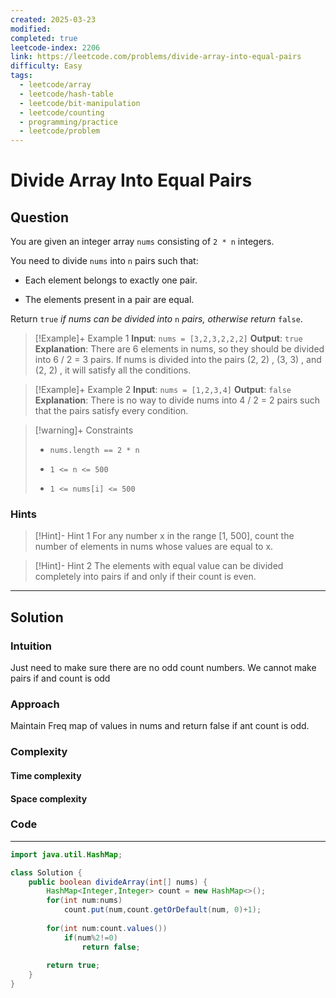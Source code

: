 ```yaml
---
created: 2025-03-23
modified: 
completed: true
leetcode-index: 2206
link: https://leetcode.com/problems/divide-array-into-equal-pairs
difficulty: Easy
tags:
  - leetcode/array
  - leetcode/hash-table
  - leetcode/bit-manipulation
  - leetcode/counting
  - programming/practice
  - leetcode/problem
---
```

# Divide Array Into Equal Pairs

## Question
You are given an integer array `nums` consisting of `2 * n` integers.

You need to divide `nums` into `n` pairs such that:

	
- Each element belongs to exactly one pair.
	
- The elements present in a pair are equal.

Return `true` *if nums can be divided into* `n` *pairs, otherwise return* `false`.

 

>[!Example]+ Example 1
>**Input**: `nums = [3,2,3,2,2,2]`
>**Output**: `true`
>**Explanation**:
>There are 6 elements in nums, so they should be divided into 6 / 2 = 3 pairs. If nums is divided into the pairs (2, 
> 2) , (3, 
> 3) , and (2, 
> 2) , it will satisfy all the conditions. 

>[!Example]+ Example 2
>**Input**: `nums = [1,2,3,4]`
>**Output**: `false`
>**Explanation**:
>There is no way to divide nums into 4 / 2 = 2 pairs such that the pairs satisfy every condition. 

>[!warning]+ Constraints
>- `nums.length == 2 * n`
>
>- `1 <= n <= 500`
>
>- `1 <= nums[i] <= 500`
### Hints
>[!Hint]- Hint 1
>For any number x in the range [1, 500], count the number of elements in nums whose values are equal to x.

>[!Hint]- Hint 2
>The elements with equal value can be divided completely into pairs if and only if their count is even.

---
## Solution

### Intuition
Just need to make sure there are no odd count numbers.
We cannot make pairs if and count is odd


### Approach
Maintain Freq map of values in nums and return false if ant count is odd.


### Complexity

#### Time complexity


#### Space complexity


### Code
---
```java
import java.util.HashMap;

class Solution {
    public boolean divideArray(int[] nums) {
        HashMap<Integer,Integer> count = new HashMap<>();
        for(int num:nums)
            count.put(num,count.getOrDefault(num, 0)+1);
        
        for(int num:count.values())
            if(num%2!=0)
                return false;
        
        return true;
    }
}
```